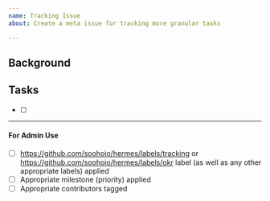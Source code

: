 ```yaml
---
name: Tracking Issue
about: Create a meta issue for tracking more granular tasks

---
```


<!-- 
  _Note_: Tracking issues are meta-level issues meant to capture smaller units 
  of work that contribute to a larger initiative. As such, tracking issues should
  always be tagged with either the 'tracking' label or the 'okr' label. 
  
  The 'okr' label should be applied when the tracking issue maps directly with a quarterly
  OKR activity. Additionally, the OKR-labeled issue should also be linked to in the 
  Workflow Explorer. 

  Not all tracking issues will map with OKRs. Such issues should thus be tagged with 
  the 'tracking' label. 
-->

## Background

<!-- Short description of the motivation and relevant background for this effort -->

## Tasks

<!-- Add tasks/issues that contribute to this effort here -->

- [ ] 

____

#### For Admin Use

- [ ] https://github.com/soohoio/hermes/labels/tracking or https://github.com/soohoio/hermes/labels/okr label (as well as any other appropriate labels) applied
- [ ] Appropriate milestone (priority) applied
- [ ] Appropriate contributors tagged
